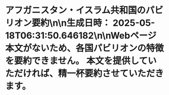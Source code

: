 # アフガニスタン・イスラム共和国のパビリオン要約\n\n**生成日時：** 2025-05-18T06:31:50.646182\n\nWebページ本文がないため、各国パビリオンの特徴を要約できません。  本文を提供していただければ、精一杯要約させていただきます。